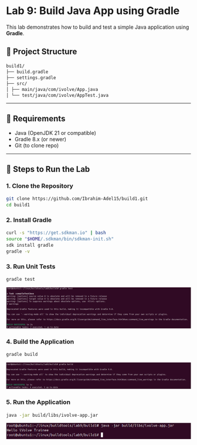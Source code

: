 # Lab 9: Build Java App using Gradle

This lab demonstrates how to build and test a simple Java application using **Gradle**.

## 📁 Project Structure

```
build1/
├── build.gradle
├── settings.gradle
├── src/
│ ├── main/java/com/ivolve/App.java
│ └── test/java/com/ivolve/AppTest.java

```
---
## 🧰 Requirements

- Java (OpenJDK 21 or compatible)
- Gradle 8.x (or newer)
- Git (to clone repo)

---

## 🚀 Steps to Run the Lab

### 1. Clone the Repository

```bash
git clone https://github.com/Ibrahim-Adel15/build1.git
cd build1
```
### 2. Install Gradle
```bash
curl -s "https://get.sdkman.io" | bash
source "$HOME/.sdkman/bin/sdkman-init.sh"
sdk install gradle
gradle -v
```

### 3. Run Unit Tests
```bash
gradle test
```
![alt text](image.png)
### 4. Build the Application
```bash
gradle build
```
![alt text](image-1.png)
### 5. Run the Application
```bash
java -jar build/libs/ivolve-app.jar
```
![alt text](image-2.png)

